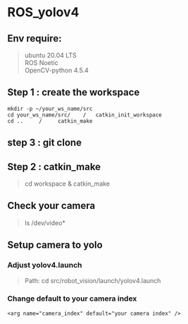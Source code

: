 # ROS_yolov4
## Env require:
> ubuntu 20.04 LTS   
> ROS Noetic  
> OpenCV-python 4.5.4  
## Step 1 : create the workspace
```
mkdir -p ~/your_ws_name/src
cd your_ws_name/src/    /   catkin_init_workspace
cd ..     /     catkin_make
```
## step 3 : git clone 
## Step 2 : catkin_make
> cd workspace & catkin_make
     
## Check your camera
> ls /dev/video*
## Setup camera to yolo
### Adjust yolov4.launch
> Path: cd src/robot_vision/launch/yolov4.launch
### Change default to your camera index
```
<arg name="camera_index" default="your camera index" />
```
